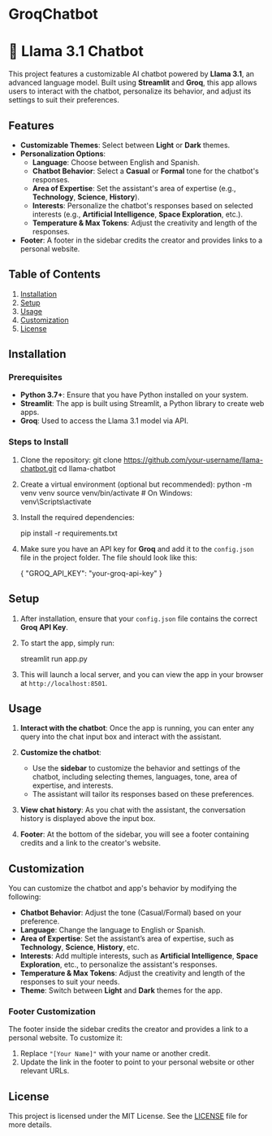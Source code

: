 # GroqChatbot

# 🤖 Llama 3.1 Chatbot

This project features a customizable AI chatbot powered by **Llama 3.1**, an advanced language model. Built using **Streamlit** and **Groq**, this app allows users to interact with the chatbot, personalize its behavior, and adjust its settings to suit their preferences.

## Features
- **Customizable Themes**: Select between **Light** or **Dark** themes.
- **Personalization Options**:
  - **Language**: Choose between English and Spanish.
  - **Chatbot Behavior**: Select a **Casual** or **Formal** tone for the chatbot's responses.
  - **Area of Expertise**: Set the assistant's area of expertise (e.g., **Technology**, **Science**, **History**).
  - **Interests**: Personalize the chatbot's responses based on selected interests (e.g., **Artificial Intelligence**, **Space Exploration**, etc.).
  - **Temperature & Max Tokens**: Adjust the creativity and length of the responses.
- **Footer**: A footer in the sidebar credits the creator and provides links to a personal website.

## Table of Contents
1. [Installation](#installation)
2. [Setup](#setup)
3. [Usage](#usage)
4. [Customization](#customization)
5. [License](#license)

## Installation

### Prerequisites
- **Python 3.7+**: Ensure that you have Python installed on your system.
- **Streamlit**: The app is built using Streamlit, a Python library to create web apps.
- **Groq**: Used to access the Llama 3.1 model via API.

### Steps to Install
1. Clone the repository:
    git clone https://github.com/your-username/llama-chatbot.git
    cd llama-chatbot

2. Create a virtual environment (optional but recommended):
    python -m venv venv
    source venv/bin/activate  # On Windows: venv\Scripts\activate


3. Install the required dependencies:

    pip install -r requirements.txt

4. Make sure you have an API key for **Groq** and add it to the `config.json` file in the project folder. The file should look like this:

    {
        "GROQ_API_KEY": "your-groq-api-key"
    }


## Setup

1. After installation, ensure that your `config.json` file contains the correct **Groq API Key**.
   
2. To start the app, simply run:

    streamlit run app.py

3. This will launch a local server, and you can view the app in your browser at `http://localhost:8501`.


## Usage

1. **Interact with the chatbot**: Once the app is running, you can enter any query into the chat input box and interact with the assistant.
   
2. **Customize the chatbot**:
    - Use the **sidebar** to customize the behavior and settings of the chatbot, including selecting themes, languages, tone, area of expertise, and interests.
    - The assistant will tailor its responses based on these preferences.

3. **View chat history**: As you chat with the assistant, the conversation history is displayed above the input box.

4. **Footer**: At the bottom of the sidebar, you will see a footer containing credits and a link to the creator's website.

## Customization

You can customize the chatbot and app's behavior by modifying the following:

- **Chatbot Behavior**: Adjust the tone (Casual/Formal) based on your preference.
- **Language**: Change the language to English or Spanish.
- **Area of Expertise**: Set the assistant’s area of expertise, such as **Technology**, **Science**, **History**, etc.
- **Interests**: Add multiple interests, such as **Artificial Intelligence**, **Space Exploration**, etc., to personalize the assistant's responses.
- **Temperature & Max Tokens**: Adjust the creativity and length of the responses to suit your needs.
- **Theme**: Switch between **Light** and **Dark** themes for the app.

### Footer Customization
The footer inside the sidebar credits the creator and provides a link to a personal website. To customize it:
1. Replace `"[Your Name]"` with your name or another credit.
2. Update the link in the footer to point to your personal website or other relevant URLs.

## License

This project is licensed under the MIT License. See the [LICENSE](LICENSE) file for more details.
